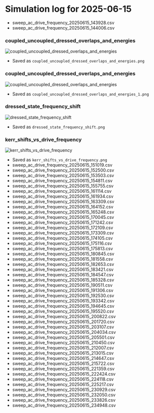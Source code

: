 # Simulation log for 2025-06-15

- sweep_ac_drive_frequency_20250615_143928.csv
- sweep_ac_drive_frequency_20250615_144006.csv

### coupled_uncoupled_dressed_overlaps_and_energies
![coupled_uncoupled_dressed_overlaps_and_energies](plots\coupled_uncoupled_dressed_overlaps_and_energies.png)
- Saved as `coupled_uncoupled_dressed_overlaps_and_energies.png`

### coupled_uncoupled_dressed_overlaps_and_energies
![coupled_uncoupled_dressed_overlaps_and_energies](plots\coupled_uncoupled_dressed_overlaps_and_energies_1.png)
- Saved as `coupled_uncoupled_dressed_overlaps_and_energies_1.png`

### dressed_state_frequency_shift
![dressed_state_frequency_shift](plots\dressed_state_frequency_shift.png)
- Saved as `dressed_state_frequency_shift.png`

### kerr_shifts_vs_drive_frequency
![kerr_shifts_vs_drive_frequency](plots\kerr_shifts_vs_drive_frequency.png)
- Saved as `kerr_shifts_vs_drive_frequency.png`
- sweep_ac_drive_frequency_20250615_151019.csv
- sweep_ac_drive_frequency_20250615_152500.csv
- sweep_ac_drive_frequency_20250615_153503.csv
- sweep_ac_drive_frequency_20250615_154811.csv
- sweep_ac_drive_frequency_20250615_155755.csv
- sweep_ac_drive_frequency_20250615_161114.csv
- sweep_ac_drive_frequency_20250615_161934.csv
- sweep_ac_drive_frequency_20250615_163309.csv
- sweep_ac_drive_frequency_20250615_164152.csv
- sweep_ac_drive_frequency_20250615_165248.csv
- sweep_ac_drive_frequency_20250615_170045.csv
- sweep_ac_drive_frequency_20250615_171242.csv
- sweep_ac_drive_frequency_20250615_172109.csv
- sweep_ac_drive_frequency_20250615_173309.csv
- sweep_ac_drive_frequency_20250615_174105.csv
- sweep_ac_drive_frequency_20250615_175116.csv
- sweep_ac_drive_frequency_20250615_175813.csv
- sweep_ac_drive_frequency_20250615_180845.csv
- sweep_ac_drive_frequency_20250615_181558.csv
- sweep_ac_drive_frequency_20250615_182653.csv
- sweep_ac_drive_frequency_20250615_183421.csv
- sweep_ac_drive_frequency_20250615_184547.csv
- sweep_ac_drive_frequency_20250615_185328.csv
- sweep_ac_drive_frequency_20250615_190511.csv
- sweep_ac_drive_frequency_20250615_191306.csv
- sweep_ac_drive_frequency_20250615_192530.csv
- sweep_ac_drive_frequency_20250615_193342.csv
- sweep_ac_drive_frequency_20250615_194645.csv
- sweep_ac_drive_frequency_20250615_195520.csv
- sweep_ac_drive_frequency_20250615_200822.csv
- sweep_ac_drive_frequency_20250615_201720.csv
- sweep_ac_drive_frequency_20250615_203107.csv
- sweep_ac_drive_frequency_20250615_204034.csv
- sweep_ac_drive_frequency_20250615_205501.csv
- sweep_ac_drive_frequency_20250615_210450.csv
- sweep_ac_drive_frequency_20250615_212007.csv
- sweep_ac_drive_frequency_20250615_213015.csv
- sweep_ac_drive_frequency_20250615_214647.csv
- sweep_ac_drive_frequency_20250615_215722.csv
- sweep_ac_drive_frequency_20250615_221359.csv
- sweep_ac_drive_frequency_20250615_222424.csv
- sweep_ac_drive_frequency_20250615_224118.csv
- sweep_ac_drive_frequency_20250615_225217.csv
- sweep_ac_drive_frequency_20250615_230929.csv
- sweep_ac_drive_frequency_20250615_232050.csv
- sweep_ac_drive_frequency_20250615_233826.csv
- sweep_ac_drive_frequency_20250615_234948.csv
